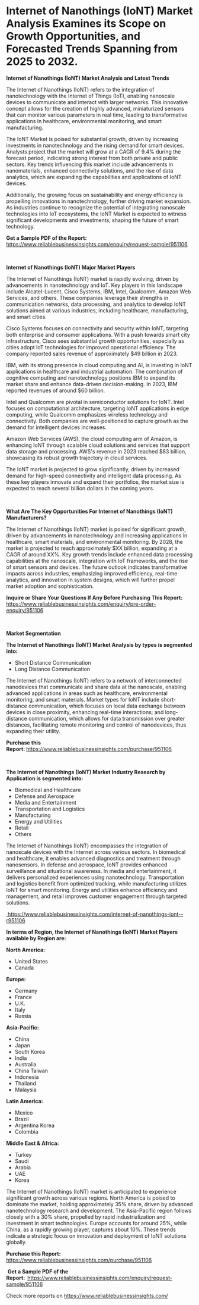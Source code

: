 <p><h1>Internet of Nanothings (IoNT) Market Analysis Examines its Scope on Growth Opportunities, and Forecasted Trends Spanning from 2025 to 2032.</h1></p><p><strong>Internet of Nanothings (IoNT) Market Analysis and Latest Trends</strong></p>
<p><p>The Internet of Nanothings (IoNT) refers to the integration of nanotechnology with the Internet of Things (IoT), enabling nanoscale devices to communicate and interact with larger networks. This innovative concept allows for the creation of highly advanced, miniaturized sensors that can monitor various parameters in real time, leading to transformative applications in healthcare, environmental monitoring, and smart manufacturing.</p><p>The IoNT Market is poised for substantial growth, driven by increasing investments in nanotechnology and the rising demand for smart devices. Analysts project that the market will grow at a CAGR of 9.4% during the forecast period, indicating strong interest from both private and public sectors. Key trends influencing this market include advancements in nanomaterials, enhanced connectivity solutions, and the rise of data analytics, which are expanding the capabilities and applications of IoNT devices.</p><p>Additionally, the growing focus on sustainability and energy efficiency is propelling innovations in nanotechnology, further driving market expansion. As industries continue to recognize the potential of integrating nanoscale technologies into IoT ecosystems, the IoNT Market is expected to witness significant developments and investments, shaping the future of smart technology.</p></p>
<p><strong>Get a Sample PDF of the Report:&nbsp;</strong> <a href="https://www.reliablebusinessinsights.com/enquiry/request-sample/951106?utm_campaign=3051&utm_medium=2&utm_source=Github&utm_content=ia&utm_term=05032025&utm_id=internet-of-nanothings-iont">https://www.reliablebusinessinsights.com/enquiry/request-sample/951106</a></p>
<p>&nbsp;</p>
<p><strong>Internet of Nanothings (IoNT) Major Market Players</strong></p>
<p><p>The Internet of Nanothings (IoNT) market is rapidly evolving, driven by advancements in nanotechnology and IoT. Key players in this landscape include Alcatel-Lucent, Cisco Systems, IBM, Intel, Qualcomm, Amazon Web Services, and others. These companies leverage their strengths in communication networks, data processing, and analytics to develop IoNT solutions aimed at various industries, including healthcare, manufacturing, and smart cities.</p><p>Cisco Systems focuses on connectivity and security within IoNT, targeting both enterprise and consumer applications. With a push towards smart city infrastructure, Cisco sees substantial growth opportunities, especially as cities adopt IoT technologies for improved operational efficiency. The company reported sales revenue of approximately $49 billion in 2023.</p><p>IBM, with its strong presence in cloud computing and AI, is investing in IoNT applications in healthcare and industrial automation. The combination of cognitive computing and nanotechnology positions IBM to expand its market share and enhance data-driven decision-making. In 2023, IBM reported revenues of around $60 billion.</p><p>Intel and Qualcomm are pivotal in semiconductor solutions for IoNT. Intel focuses on computational architecture, targeting IoNT applications in edge computing, while Qualcomm emphasizes wireless technology and connectivity. Both companies are well-positioned to capture growth as the demand for intelligent devices increases.</p><p>Amazon Web Services (AWS), the cloud computing arm of Amazon, is enhancing IoNT through scalable cloud solutions and services that support data storage and processing. AWS's revenue in 2023 reached $83 billion, showcasing its robust growth trajectory in cloud services.</p><p>The IoNT market is projected to grow significantly, driven by increased demand for high-speed connectivity and intelligent data processing. As these key players innovate and expand their portfolios, the market size is expected to reach several billion dollars in the coming years.</p></p>
<p>&nbsp;</p>
<p><strong>What Are The Key Opportunities For Internet of Nanothings (IoNT) Manufacturers?</strong></p>
<p><p>The Internet of Nanothings (IoNT) market is poised for significant growth, driven by advancements in nanotechnology and increasing applications in healthcare, smart materials, and environmental monitoring. By 2028, the market is projected to reach approximately $XX billion, expanding at a CAGR of around XX%. Key growth trends include enhanced data processing capabilities at the nanoscale, integration with IoT frameworks, and the rise of smart sensors and devices. The future outlook indicates transformative impacts across industries, emphasizing improved efficiency, real-time analytics, and innovation in system designs, which will further propel market adoption and sophistication.</p></p>
<p><strong>Inquire or Share Your Questions If Any Before Purchasing This Report:</strong> <a href="https://www.reliablebusinessinsights.com/enquiry/pre-order-enquiry/951106?utm_campaign=3051&utm_medium=2&utm_source=Github&utm_content=ia&utm_term=05032025&utm_id=internet-of-nanothings-iont">https://www.reliablebusinessinsights.com/enquiry/pre-order-enquiry/951106</a></p>
<p>&nbsp;</p>
<p><strong>Market Segmentation</strong></p>
<p><strong>The Internet of Nanothings (IoNT) Market Analysis by types is segmented into:</strong></p>
<p><ul><li>Short Distance Communication</li><li>Long Distance Communication</li></ul></p>
<p><p>The Internet of Nanothings (IoNT) refers to a network of interconnected nanodevices that communicate and share data at the nanoscale, enabling advanced applications in areas such as healthcare, environmental monitoring, and smart materials. Market types for IoNT include short-distance communication, which focuses on local data exchange between devices in close proximity, enhancing real-time interactions; and long-distance communication, which allows for data transmission over greater distances, facilitating remote monitoring and control of nanodevices, thus expanding their utility.</p></p>
<p><strong>Purchase this Report:&nbsp;</strong><a href="https://www.reliablebusinessinsights.com/purchase/951106?utm_campaign=3051&utm_medium=2&utm_source=Github&utm_content=ia&utm_term=05032025&utm_id=internet-of-nanothings-iont">https://www.reliablebusinessinsights.com/purchase/951106</a></p>
<p>&nbsp;</p>
<p><strong>The Internet of Nanothings (IoNT) Market Industry Research by Application is segmented into:</strong></p>
<p><ul><li>Biomedical and Healthcare</li><li>Defense and Aerospace</li><li>Media and Entertainment</li><li>Transportation and Logistics</li><li>Manufacturing</li><li>Energy and Utilities</li><li>Retail</li><li>Others</li></ul></p>
<p><p>The Internet of Nanothings (IoNT) encompasses the integration of nanoscale devices with the Internet across various sectors. In biomedical and healthcare, it enables advanced diagnostics and treatment through nanosensors. In defense and aerospace, IoNT provides enhanced surveillance and situational awareness. In media and entertainment, it delivers personalized experiences using nanotechnology. Transportation and logistics benefit from optimized tracking, while manufacturing utilizes IoNT for smart monitoring. Energy and utilities enhance efficiency and management, and retail improves customer engagement through targeted solutions.</p></p>
<p><a href="https://www.reliablebusinessinsights.com/internet-of-nanothings-iont--r951106?utm_campaign=3051&utm_medium=2&utm_source=Github&utm_content=ia&utm_term=05032025&utm_id=internet-of-nanothings-iont">&nbsp;https://www.reliablebusinessinsights.com/internet-of-nanothings-iont--r951106</a></p>
<p><strong>In terms of Region, the Internet of Nanothings (IoNT) Market Players available by Region are:</strong></p>
<p>
    <p> <strong> North America: </strong>
        <ul>
            <li>United States</li>
            <li>Canada</li>
        </ul>
        </p> 
    <p> <strong> Europe: </strong>
        <ul>
            <li>Germany</li>
            <li>France</li>
            <li>U.K.</li>
            <li>Italy</li>
            <li>Russia</li>
        </ul>
        </p> 
    <p> <strong> Asia-Pacific: </strong>
        <ul>
            <li>China</li>
            <li>Japan</li>
            <li>South Korea</li>
            <li>India</li>
            <li>Australia</li>
            <li>China Taiwan</li>
            <li>Indonesia</li>
            <li>Thailand</li>
            <li>Malaysia</li>
        </ul>
        </p> 
    <p> <strong> Latin America: </strong>
        <ul>
            <li>Mexico</li>
            <li>Brazil</li>
            <li>Argentina Korea</li>
            <li>Colombia</li>
        </ul>
        </p> 
    <p> <strong> Middle East & Africa: </strong>
        <ul>
            <li>Turkey</li>
            <li>Saudi</li>
            <li>Arabia</li>
            <li>UAE</li>
            <li>Korea</li>
        </ul>
    </p>
    </p>
<p><p>The Internet of Nanothings (IoNT) market is anticipated to experience significant growth across various regions. North America is poised to dominate the market, holding approximately 35% share, driven by advanced nanotechnology research and development. The Asia-Pacific region follows closely with a 30% share, propelled by rapid industrialization and investment in smart technologies. Europe accounts for around 25%, while China, as a rapidly growing player, captures about 10%. These trends indicate a strategic focus on innovation and deployment of IoNT solutions globally.</p></p>
<p><strong>Purchase this Report: </strong><a href="https://www.reliablebusinessinsights.com/purchase/951106?utm_campaign=3051&utm_medium=2&utm_source=Github&utm_content=ia&utm_term=05032025&utm_id=internet-of-nanothings-iont">https://www.reliablebusinessinsights.com/purchase/951106</a></p>
<p>&nbsp;<strong>Get a Sample PDF of the Report:&nbsp;&nbsp;</strong><a href="https://www.reliablebusinessinsights.com/enquiry/request-sample/951106?utm_campaign=3051&utm_medium=2&utm_source=Github&utm_content=ia&utm_term=05032025&utm_id=internet-of-nanothings-iont">https://www.reliablebusinessinsights.com/enquiry/request-sample/951106</a></p>
<p><strong></strong></p>
<p>Check more reports on <a href="https://www.reliablebusinessinsights.com/?utm_campaign=3051&utm_medium=2&utm_source=Github&utm_content=ia&utm_term=05032025&utm_id=internet-of-nanothings-iont">https://www.reliablebusinessinsights.com/</a></p>
